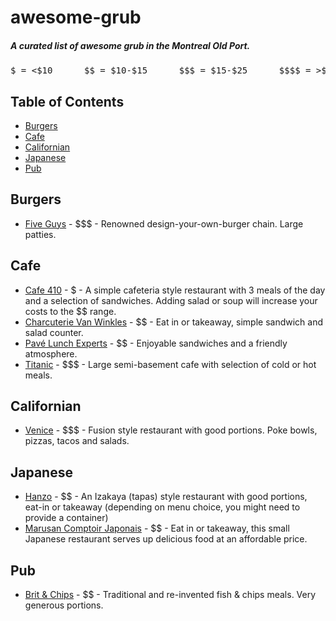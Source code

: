 # awesome-grub

##### A curated list of awesome grub in the Montreal Old Port.

<pre style="text-align:center;">$ = <$10      $$ = $10-$15      $$$ = $15-$25      $$$$ = >$25      for a meal</pre>

## Table of Contents

- [Burgers](#burgers)
- [Cafe](#cafe)
- [Californian](#californian)
- [Japanese](#japanese)
- [Pub](#pub)

## Burgers

- [Five Guys](https://goo.gl/maps/nQGQBRjEqXS2) - $$$ - Renowned design-your-own-burger chain. Large patties.

## Cafe

- [Cafe 410](https://goo.gl/maps/CuzW4eT6hGy) - $ - A simple cafeteria style restaurant with 3 meals of the day and a selection of sandwiches.  Adding salad or soup will increase your costs to the $$ range.
- [Charcuterie Van Winkles](https://goo.gl/maps/t96F9nMrffz) - $$ - Eat in or takeaway, simple sandwich and salad counter.
- [Pavé Lunch Experts](https://goo.gl/maps/GueKahPwEpQ2) - $$ - Enjoyable sandwiches and a friendly atmosphere.
- [Titanic](https://goo.gl/maps/Hny8uu5aWHr) - $$$ - Large semi-basement cafe with selection of cold or hot meals.

## Californian

- [Venice](https://goo.gl/maps/mJjkNtPiraQ2) - $$$ - Fusion style restaurant with good portions. Poke bowls, pizzas, tacos and salads.

## Japanese

- [Hanzo](https://goo.gl/maps/8atPJ3TEVHn) - $$ - An Izakaya (tapas) style restaurant with good portions, eat-in or takeaway (depending on menu choice, you might need to provide a container)
- [Marusan Comptoir Japonais](https://goo.gl/maps/hYtwZgBdqK92) - $$ - Eat in or takeaway, this small Japanese restaurant serves up delicious food at an affordable price.

## Pub

- [Brit & Chips](https://goo.gl/maps/7rvWPELHgRD2) - $$ - Traditional and re-invented fish & chips meals. Very generous portions. 

